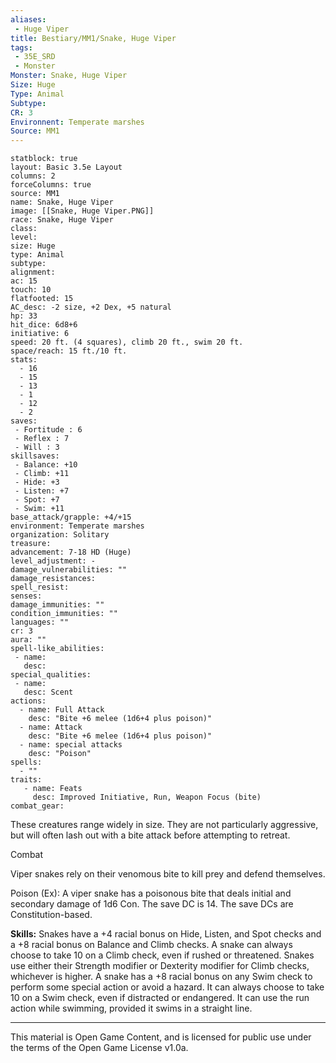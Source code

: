 ```yaml
---
aliases:
 - Huge Viper
title: Bestiary/MM1/Snake, Huge Viper
tags: 
 - 35E_SRD
 - Monster
Monster: Snake, Huge Viper
Size: Huge
Type: Animal
Subtype: 
CR: 3
Environnent: Temperate marshes
Source: MM1
---
```


```statblock
statblock: true
layout: Basic 3.5e Layout
columns: 2
forceColumns: true
source: MM1 
name: Snake, Huge Viper
image: [[Snake, Huge Viper.PNG]]
race: Snake, Huge Viper
class: 
level: 
size: Huge
type: Animal
subtype: 
alignment: 
ac: 15
touch: 10
flatfooted: 15
AC_desc: -2 size, +2 Dex, +5 natural
hp: 33
hit_dice: 6d8+6
initiative: 6
speed: 20 ft. (4 squares), climb 20 ft., swim 20 ft.
space/reach: 15 ft./10 ft.
stats:
  - 16
  - 15
  - 13
  - 1
  - 12
  - 2
saves:
 - Fortitude : 6
 - Reflex : 7
 - Will : 3
skillsaves:
 - Balance: +10
 - Climb: +11
 - Hide: +3
 - Listen: +7
 - Spot: +7
 - Swim: +11
base_attack/grapple: +4/+15
environment: Temperate marshes
organization: Solitary
treasure: 
advancement: 7-18 HD (Huge)
level_adjustment: -
damage_vulnerabilities: ""
damage_resistances: 
spell_resist: 
senses: 
damage_immunities: ""
condition_immunities: ""
languages: ""
cr: 3
aura: ""
spell-like_abilities:
 - name: 
   desc: 
special_qualities:
 - name:
   desc: Scent
actions:
  - name: Full Attack
    desc: "Bite +6 melee (1d6+4 plus poison)"
  - name: Attack
    desc: "Bite +6 melee (1d6+4 plus poison)"
  - name: special attacks
    desc: "Poison"
spells:
  - ""
traits:
   - name: Feats
     desc: Improved Initiative, Run, Weapon Focus (bite)
combat_gear:  
```


These creatures range widely in size. They are not particularly aggressive, but will often lash out with a bite attack before attempting to retreat.

Combat

Viper snakes rely on their venomous bite to kill prey and defend themselves.

Poison (Ex): A viper snake has a poisonous bite that deals initial and secondary damage of 1d6 Con. The save DC is 14. The save DCs are Constitution-based.


**Skills:** Snakes have a +4 racial bonus on Hide, Listen, and Spot checks and a +8 racial bonus on Balance and Climb checks. A snake can always choose to take 10 on a Climb check, even if rushed or threatened. Snakes use either their Strength modifier or Dexterity modifier for Climb checks, whichever is higher. A snake has a +8 racial bonus on any Swim check to perform some special action or avoid a hazard. It can always choose to take 10 on a Swim check, even if distracted or endangered. It can use the run action while swimming, provided it swims in a straight line.

---

This material is Open Game Content, and is licensed for public use under the terms of the Open Game License v1.0a.
